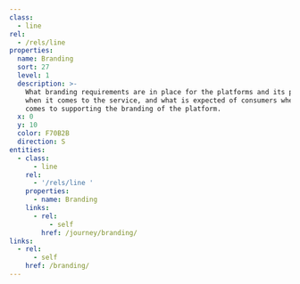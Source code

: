 ```yaml
---
class:
  - line
rel:
  - /rels/line
properties:
  name: Branding
  sort: 27
  level: 1
  description: >-
    What branding requirements are in place for the platforms and its partners
    when it comes to the service, and what is expected of consumers when it
    comes to supporting the branding of the platform.
  x: 0
  y: 10
  color: F70B2B
  direction: S      
entities:
  - class:
      - line
    rel:
      - '/rels/line '
    properties:
      - name: Branding
    links:
      - rel:
          - self
        href: /journey/branding/
links:
  - rel:
      - self
    href: /branding/
---
```

